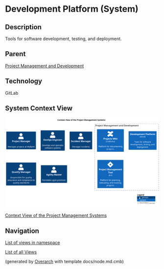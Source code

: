 
# Development Platform (System)
## Description
Tools for software development, testing, and deployment.

## Parent
[Project Management and Development](../../mybank/project-management/context-boundary.md)

## Technology
GitLab

## System Context View
![Context View of the Project Management Systems](../../mybank/project-management/context-view.png)

[Context View of the Project Management Systems](../../mybank/project-management/context-view.md)


## Navigation
[List of views in namespace](./views-in-namespace.md)

[List of all Views](../../views.md)


(generated by [Overarch](https://github.com/soulspace-org/overarch) with template docs/node.md.cmb)
